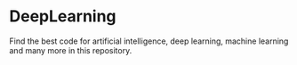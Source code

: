 # DeepLearning
Find the best code for artificial intelligence, deep learning, machine learning and many more in this repository.
